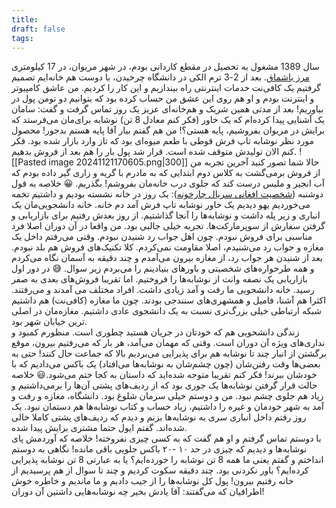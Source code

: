 ```yaml
---
title: 
draft: false
tags:
---
```

سال 1389 مشغول به تحصیل در مقطع کاردانی بودم، در شهر مریوان، در 17 کیلومتری [مرز باشماق](<https://fa.wikipedia.org/wiki/%D8%A8%D8%A7%D8%B4%D9%85%D8%A7%D9%82_(%D9%85%D8%B1%DB%8C%D9%88%D8%A7%D9%86)>).
بعد از 2-3 ترم الکی در دانشگاه چرخیدن، با دوست هم خانه‌ایم تصمیم گرفتیم یک کافی‌نت خدمات اینترنتی راه بیندازیم و این کار را کردیم.
من عاشق کامپیوتر و اینترنت بودم و او هم روی این عشق من حساب کرده بود که بتوانیم دو تومن پول در بیاوریم!
بعد از مدتی همین شریک و هم‌خانه‌ای عزیز یک روز تماس گرفت و گفت: سامان یک آشنایی پیدا کرده‌ام که یک خاور (فکر کنم معادل 8 تن) نوشابه برای‌مان می‌فرستد که برایش در مریوان بفروشیم، پایه هستی؟! من هم گفتم بیار آقا پایه هستم بدجور!
محصول مورد نظر نوشابه تاپ فرش قوطی با طعم میوه‌ای بود که تاز وارد بازار شده بود. فکر کنم الان تولیدش متوقف شده است. قرار شد پول بار را هم بعد از فروش بدهیم.
![[Pasted image 20241121170605.png|300]]
حالا شما تصور کنید آخرین تجربه من از فروش برمی‌گشت به کلاس دوم ابتدایی که به مادرم با گریه و زاری گیر داده بودم که آب انجیر و ملیس درست کند که جلوی درب خانه‌مان بفروشم! بگذریم. 😀
خلاصه به قول دوشنبه ([شخصیت افغانی سریال چارخونه](https://www.aparat.com/v/xiZ37)): یک روز در خانه نشسته بودیم و داشتیم تخمه می‌خوردیم یهو دیدیم یک خاور نوشابه تاپ فرش آمد دم خانه.
خانه دانشجویی‌مان یک انباری و زیر پله داشت و نوشابه‌ها را آنجا گذاشتیم. از روز بعدش رفتیم برای بازاریابی و گرفتن سفارش از سوپرمارکت‌ها. تجربه خیلی جالبی بود.
من واقعا در آن دوران اصلا فرد مناسبی برای فروش نبودم. چون اهل جواب رد شنیدن نبودم. وقتی می‌رفتم داخل یک مغازه و جواب رد می‌شنیدم، اصلا مقاومت نمی‌کردم. کلا تکنیک‌های فروش هم بلد نبودم. بعد از شنیدن هر جواب رد، از مغازه بیرون می‌آمدم و چند دقیقه به آسمان نگاه می‌کردم و همه طرحواره‌های شخصیتی و باورهای بنیادینم را می‌بردم زیر سوال. 😅
در دور اول بازاریابی یک نصفه وانت از نوشابه‌ها را فروختیم. اما تقریبا فروش‌های بعدی به صفر رسید.
خانه دانشجویی ما رفت و آمد زیادی داشت. افراد مختلف می آمدند و می‌رفتند. اکثرا هم آشنا، فامیل و همشهری‌های سنندجی بودند. چون ما مغازه (کافی‌نت) هم داشتیم شبکه ارتباطی خیلی بزرگ‌تری نسبت به یک دانشجوی عادی داشتیم. مغازه‌مان در اصلی ترین خیابان شهر بود.  
زندگی دانشحویی هم که خودتان در جریان هستید چطوری است. منظورم کمبود و نداری‌های ویژه آن دوران است. وقتی که مهمان می‌آمد، هر بار که می‌رفتیم بیرون، موقع برگشتن از انبار چند تا نوشابه هم برای پذیرایی می‌بردیم بالا که جماعت حال کنند! حتی به بعضی‌ها وقت رفتن‌شان (چون چشم‌شان به نوشابه‌ها می‌افتاد) یک باکس می‌دادیم که با خودشان ببرند!
فکر کنم تقریبا متوجه شده‌اید که داستان به کجا ختم می‌شود.😃 خلاصه حالت قرار گرفتن نوشابه‌ها یک جوری بود که از ردیف‌های پشتی آن‌ها را برمی‌داشتیم و زیاد هم جلوی چشم نبود. 
من و دوستم خیلی سرمان شلوغ بود. دانشگاه، مغازه و رفت و آمد به شهر خودمان و غیره را داشتیم، زیاد حساب و کتاب نوشابه‌ها هم دستمان نبود.
یک روز رفتم داخل انباری سری به نوشابه‌ها بزنم و دیدم که ردیف‌های پشتی کاملا خالی شده‌اند. گفتم ایول حتما مشتری برایش پیدا شده.  
با دوستم تماس گرفتم و او هم گفت که به کسی چیزی نفروخته! خلاصه که آوردمش پای نوشابه‌ها و دیدیم که چیزی در حد ۱۰ -۲۰ باکس جلویی باقی مانده! نگاهی به دوستم انداختم و گفتم یعنی ما همه 8 تن نوشابه را خورده‌ایم؟ یا به عبارتی 8 تن نوشابه پذیرایی کرده‌ایم؟ باور نکردنی بود. چند دقیقه سکوت کردیم و چند تا سوال از هم پرسیدیم از خانه رفتیم بیرون!
پول کل نوشابه‌ها را از جیب دادیم و ما ماندیم و خاطره خوش اطرافیان که می‌گفتند: آقا یادش بخیر چه نوشابه‌هایی داشتین آن دوران! 
